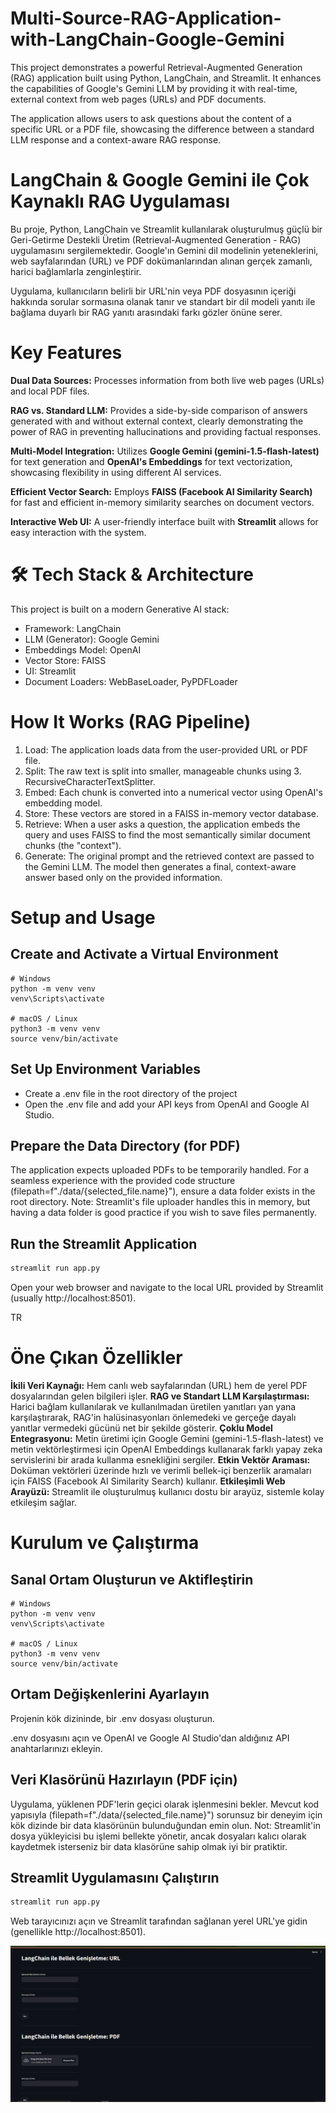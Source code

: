 # Multi-Source-RAG-Application-with-LangChain-Google-Gemini
This project demonstrates a powerful Retrieval-Augmented Generation (RAG) application built using Python, LangChain, and Streamlit. It enhances the capabilities of Google's Gemini LLM by providing it with real-time, external context from web pages (URLs) and PDF documents.

The application allows users to ask questions about the content of a specific URL or a PDF file, showcasing the difference between a standard LLM response and a context-aware RAG response.

# LangChain & Google Gemini ile Çok Kaynaklı RAG Uygulaması

Bu proje, Python, LangChain ve Streamlit kullanılarak oluşturulmuş güçlü bir Geri-Getirme Destekli Üretim (Retrieval-Augmented Generation - RAG) uygulamasını sergilemektedir. Google'ın Gemini dil modelinin yeteneklerini, web sayfalarından (URL) ve PDF dokümanlarından alınan gerçek zamanlı, harici bağlamlarla zenginleştirir.

Uygulama, kullanıcıların belirli bir URL'nin veya PDF dosyasının içeriği hakkında sorular sormasına olanak tanır ve standart bir dil modeli yanıtı ile bağlama duyarlı bir RAG yanıtı arasındaki farkı gözler önüne serer.

# Key Features

**Dual Data Sources:** Processes information from both live web pages (URLs) and local PDF files.

**RAG vs. Standard LLM:** Provides a side-by-side comparison of answers generated with and without external context, clearly demonstrating the power of RAG in preventing hallucinations and providing factual responses.

**Multi-Model Integration:** Utilizes **Google Gemini (gemini-1.5-flash-latest)** for text generation and **OpenAI's Embeddings** for text vectorization, showcasing flexibility in using different AI services.

**Efficient Vector Search:** Employs **FAISS (Facebook AI Similarity Search)** for fast and efficient in-memory similarity searches on document vectors.

**Interactive Web UI:** A user-friendly interface built with **Streamlit** allows for easy interaction with the system.

# 🛠️ Tech Stack & Architecture

This project is built on a modern Generative AI stack:

* Framework: LangChain
* LLM (Generator): Google Gemini
* Embeddings Model: OpenAI
* Vector Store: FAISS
* UI: Streamlit
* Document Loaders: WebBaseLoader, PyPDFLoader

# How It Works (RAG Pipeline)

1. Load: The application loads data from the user-provided URL or PDF file.
2. Split: The raw text is split into smaller, manageable chunks using 3. RecursiveCharacterTextSplitter.
3. Embed: Each chunk is converted into a numerical vector using OpenAI's embedding model.
4. Store: These vectors are stored in a FAISS in-memory vector database.
5. Retrieve: When a user asks a question, the application embeds the query and uses FAISS to find the most semantically similar document chunks (the "context").
6. Generate: The original prompt and the retrieved context are passed to the Gemini LLM. The model then generates a final, context-aware answer based only on the provided information.

# Setup and Usage

## Create and Activate a Virtual Environment
```
# Windows
python -m venv venv
venv\Scripts\activate

# macOS / Linux
python3 -m venv venv
source venv/bin/activate
```

## Set Up Environment Variables

* Create a .env file in the root directory of the project
* Open the .env file and add your API keys from OpenAI and Google AI Studio.

## Prepare the Data Directory (for PDF)

The application expects uploaded PDFs to be temporarily handled. For a seamless experience with the provided code structure (filepath=f"./data/{selected_file.name}"), ensure a data folder exists in the root directory. Note: Streamlit's file uploader handles this in memory, but having a data folder is good practice if you wish to save files permanently.

## Run the Streamlit Application

```python
streamlit run app.py
```

Open your web browser and navigate to the local URL provided by Streamlit (usually http://localhost:8501).


TR

# Öne Çıkan Özellikler

**İkili Veri Kaynağı:** Hem canlı web sayfalarından (URL) hem de yerel PDF dosyalarından gelen bilgileri işler.
**RAG ve Standart LLM Karşılaştırması:** Harici bağlam kullanılarak ve kullanılmadan üretilen yanıtları yan yana karşılaştırarak, RAG'in halüsinasyonları önlemedeki ve gerçeğe dayalı yanıtlar vermedeki gücünü net bir şekilde gösterir.
**Çoklu Model Entegrasyonu:** Metin üretimi için Google Gemini (gemini-1.5-flash-latest) ve metin vektörleştirmesi için OpenAI Embeddings kullanarak farklı yapay zeka servislerini bir arada kullanma esnekliğini sergiler.
**Etkin Vektör Araması:** Doküman vektörleri üzerinde hızlı ve verimli bellek-içi benzerlik aramaları için FAISS (Facebook AI Similarity Search) kullanır.
**Etkileşimli Web Arayüzü:** Streamlit ile oluşturulmuş kullanıcı dostu bir arayüz, sistemle kolay etkileşim sağlar.

# Kurulum ve Çalıştırma

## Sanal Ortam Oluşturun ve Aktifleştirin
```
# Windows
python -m venv venv
venv\Scripts\activate

# macOS / Linux
python3 -m venv venv
source venv/bin/activate
```

## Ortam Değişkenlerini Ayarlayın

Projenin kök dizininde, bir .env dosyası oluşturun.

.env dosyasını açın ve OpenAI ve Google AI Studio'dan aldığınız API anahtarlarınızı ekleyin.

## Veri Klasörünü Hazırlayın (PDF için)

Uygulama, yüklenen PDF'lerin geçici olarak işlenmesini bekler. Mevcut kod yapısıyla (filepath=f"./data/{selected_file.name}") sorunsuz bir deneyim için kök dizinde bir data klasörünün bulunduğundan emin olun. Not: Streamlit'in dosya yükleyicisi bu işlemi bellekte yönetir, ancak dosyaları kalıcı olarak kaydetmek isterseniz bir data klasörüne sahip olmak iyi bir pratiktir.

## Streamlit Uygulamasını Çalıştırın

```python
streamlit run app.py
```
Web tarayıcınızı açın ve Streamlit tarafından sağlanan yerel URL'ye gidin (genellikle http://localhost:8501).

![Uygulama Arayüzü](https://github.com/Mervecaliskann/Multi-Source-RAG-Application-with-LangChain-Google-Gemini/blob/main/langchain-bellek-genisletme-url-pdf-Ekran%20g%C3%B6r%C3%BCnt%C3%BCs%C3%BC%202025-08-06%20232519.png)


